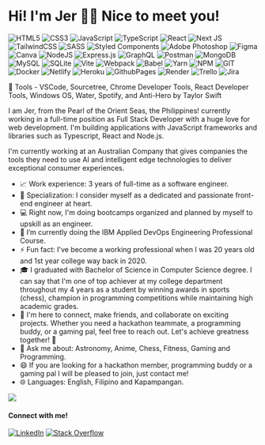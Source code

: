#  Hi! I'm Jer 🙋‍♂️ Nice to meet you! 
![HTML5](https://img.shields.io/badge/html5-%23E34F26.svg?style=for-the-badge&logo=html5&logoColor=white) ![CSS3](https://img.shields.io/badge/css3-%231572B6.svg?style=for-the-badge&logo=css3&logoColor=white) ![JavaScript](https://img.shields.io/badge/javascript-%23323330.svg?style=for-the-badge&logo=javascript&logoColor=%23F7DF1E) ![TypeScript](https://img.shields.io/badge/typescript-%23007ACC.svg?style=for-the-badge&logo=typescript&logoColor=white) ![React](https://img.shields.io/badge/react-%2320232a.svg?style=for-the-badge&logo=react&logoColor=%2361DAFB) ![Next JS](https://img.shields.io/badge/Next-black?style=for-the-badge&logo=next.js&logoColor=white) ![TailwindCSS](https://img.shields.io/badge/tailwindcss-%2338B2AC.svg?style=for-the-badge&logo=tailwind-css&logoColor=white) ![SASS](https://img.shields.io/badge/SASS-hotpink.svg?style=for-the-badge&logo=SASS&logoColor=white) ![Styled Components](https://img.shields.io/badge/styled--components-DB7093?style=for-the-badge&logo=styled-components&logoColor=white) ![Adobe Photoshop](https://img.shields.io/badge/adobe%20photoshop-%2331A8FF.svg?style=for-the-badge&logo=adobe%20photoshop&logoColor=white) ![Figma](https://img.shields.io/badge/figma-%23F24E1E.svg?style=for-the-badge&logo=figma&logoColor=white) ![Canva](https://img.shields.io/badge/Canva-%2300C4CC.svg?style=for-the-badge&logo=Canva&logoColor=white) ![NodeJS](https://img.shields.io/badge/node.js-6DA55F?style=for-the-badge&logo=node.js&logoColor=white) ![Express.js](https://img.shields.io/badge/express.js-%23404d59.svg?style=for-the-badge&logo=express&logoColor=%2361DAFB) ![GraphQL](https://img.shields.io/badge/-GraphQL-E10098?style=for-the-badge&logo=graphql&logoColor=white) ![Postman](https://img.shields.io/badge/Postman-FF6C37?style=for-the-badge&logo=postman&logoColor=white) ![MongoDB](https://img.shields.io/badge/MongoDB-%234ea94b.svg?style=for-the-badge&logo=mongodb&logoColor=white) ![MySQL](https://img.shields.io/badge/mysql-%2300000f.svg?style=for-the-badge&logo=mysql&logoColor=white) ![SQLite](https://img.shields.io/badge/sqlite-%2307405e.svg?style=for-the-badge&logo=sqlite&logoColor=white) ![Vite](https://img.shields.io/badge/vite-%23646CFF.svg?style=for-the-badge&logo=vite&logoColor=white) ![Webpack](https://img.shields.io/badge/webpack-%238DD6F9.svg?style=for-the-badge&logo=webpack&logoColor=black) ![Babel](https://img.shields.io/badge/Babel-F9DC3e?style=for-the-badge&logo=babel&logoColor=black) ![Yarn](https://img.shields.io/badge/yarn-%232C8EBB.svg?style=for-the-badge&logo=yarn&logoColor=white) ![NPM](https://img.shields.io/badge/NPM-%23CB3837.svg?style=for-the-badge&logo=npm&logoColor=white) ![GIT](https://img.shields.io/badge/Git-fc6d26?style=for-the-badge&logo=git&logoColor=white) ![Docker](https://img.shields.io/badge/docker-%230db7ed.svg?style=for-the-badge&logo=docker&logoColor=white) ![Netlify](https://img.shields.io/badge/netlify-%23000000.svg?style=for-the-badge&logo=netlify&logoColor=#00C7B7) ![Heroku](https://img.shields.io/badge/heroku-%23430098.svg?style=for-the-badge&logo=heroku&logoColor=white) ![GithubPages](https://img.shields.io/badge/github%20pages-121013?style=for-the-badge&logo=github&logoColor=white) ![Render](https://img.shields.io/badge/Render-%46E3B7.svg?style=for-the-badge&logo=render&logoColor=white) ![Trello](https://img.shields.io/badge/Trello-%23026AA7.svg?style=for-the-badge&logo=Trello&logoColor=white) ![Jira](https://img.shields.io/badge/jira-%230A0FFF.svg?style=for-the-badge&logo=jira&logoColor=white)

🔧 Tools - VSCode, Sourcetree, Chrome Developer Tools, React Developer Tools, Windows OS, Water, Spotify, and Anti-Hero by Taylor Swift

I am Jer, from the Pearl of the Orient Seas, the Philippines! currently working in a full-time position as Full Stack Developer with a huge love for web development. I'm building applications with JavaScript frameworks and libraries such as Typescript, React and Node.js. 

I'm currently working at an Australian Company that gives companies the tools they need to use AI and intelligent edge technologies to deliver exceptional consumer experiences.

- 📈 Work experience: 3 years of full-time as a software engineer. 
- 🎯 Specialization: I consider myself as a dedicated and passionate front-end engineer at heart. 
- 💻 Right now, I'm doing bootcamps organized and planned by myself to upskill as an engineer.
- 🌱 I’m currently doing the IBM Applied DevOps Engineering Professional Course.
- ⚡ Fun fact: I've become a working professional when I was 20 years old and 1st year college way back in 2020.
- 🎓 I graduated with Bachelor of Science in Computer Science degree. I can say that I'm one of top achiever at my college department throughout my 4 years as a student by winning awards in sports (chess), champion in programming competitions while maintaining high academic grades.
- 🤝 I'm here to connect, make friends, and collaborate on exciting projects. Whether you need a hackathon teammate, a programming buddy, or a gaming pal, feel free to reach out. Let's achieve greatness together! 🚀
- 💬 Ask me about: Astronomy, Anime, Chess, Fitness, Gaming and Programming.
- 😄 If you are looking for a hackathon member, programming buddy or a gaming pal I will be pleased to join, just contact me!
- 🌐 Languages: English, Filipino and Kapampangan.

![](https://github-readme-stats.vercel.app/api/top-langs/?username=jercatallo&theme=dark&hide_border=false&include_all_commits=true&layout=compact&hide=css,jupyter%20notebook,scss,html,java)

#### Connect with me!
[![LinkedIn](https://img.shields.io/badge/LinkedIn-%230077B5.svg?logo=linkedin&logoColor=white)](https://linkedin.com/in/jercarlocatallo) [![Stack Overflow](https://img.shields.io/badge/-Stackoverflow-FE7A16?logo=stack-overflow&logoColor=white)](https://stackoverflow.com/users/12350559) 
